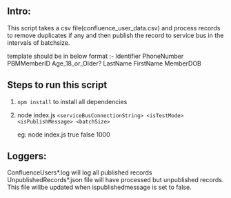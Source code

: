 ## Intro:

This script takes a csv file(confluence_user_data.csv) and process records to
remove duplicates if any and then publish the record to service bus in the
intervals of batchsize.

template should be in below format :- Identifier PhoneNumber PBMMemberID
Age_18_or_Older? LastName FirstName MemberDOB

## Steps to run this script

1. `npm install` to install all dependencies

2. node index.js
   `<serviceBusConnectionString> <isTestMode> <isPublishMessage> <batchSize>`

   eg: node index.js <connection string> true false 1000

## Loggers:

ConfluenceUsers*<currenttimestamp>.log will log all published records
UnpublishedRecords*<currentTimestamp>.json file will have processed but
unpublished records. This file willbe updated when ispublishedmessage is set to
false.
